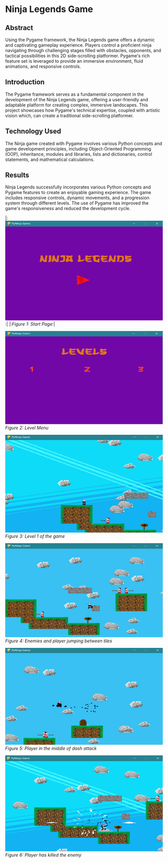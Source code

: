 # Ninja Legends Game

## Abstract

Using the Pygame framework, the Ninja Legends game offers a dynamic and captivating gameplay experience. Players control a proficient ninja navigating through challenging stages filled with obstacles, opponents, and tactical possibilities in this 2D side-scrolling platformer. Pygame's rich feature set is leveraged to provide an immersive environment, fluid animations, and responsive controls.

## Introduction

The Pygame framework serves as a fundamental component in the development of the Ninja Legends game, offering a user-friendly and adaptable platform for creating complex, immersive landscapes. This project showcases how Pygame's technical expertise, coupled with artistic vision which, can create a traditional side-scrolling platformer.

## Technology Used

The Ninja game created with Pygame involves various Python concepts and game development principles, including Object-Oriented Programming (OOP), inheritance, modules and libraries, lists and dictionaries, control statements, and mathematical calculations.

## Results

Ninja Legends successfully incorporates various Python concepts and Pygame features to create an enjoyable gaming experience. The game includes responsive controls, dynamic movements, and a progression system through different levels. The use of Pygame has improved the game's responsiveness and reduced the development cycle.

|:![Start Page](images/image1.png):|
|:*Figure 1: Start Page*:|

![Level Menu](images/image2.png)
*Figure 2: Level Menu*

![Level 1 of the game](images/image3.png)
*Figure 3: Level 1 of the game*

![Enemies and player jumping between tiles](images/image4.png)
*Figure 4: Enemies and player jumping between tiles*

![Player in the middle of dash attack](images/image5.png)
*Figure 5: Player in the middle of dash attack*

![Player has killed the enemy](images/image6.png)
*Figure 6: Player has killed the enemy*
